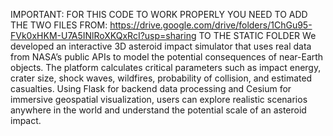 IMPORTANT:
FOR THIS CODE TO WORK PROPERLY YOU NEED TO ADD THE TWO FILES FROM: https://drive.google.com/drive/folders/1ChGu95-FVk0xHKM-U7A5INlRoXKQxRcI?usp=sharing TO THE STATIC FOLDER
We developed an interactive 3D asteroid impact simulator that uses real data from NASA’s public APIs to model the potential consequences of near-Earth objects. The platform calculates critical parameters such as impact energy, crater size, shock waves, wildfires, probability of collision, and estimated casualties. Using Flask for backend data processing and Cesium for immersive geospatial visualization, users can explore realistic scenarios anywhere in the world and understand the potential scale of an asteroid impact.
